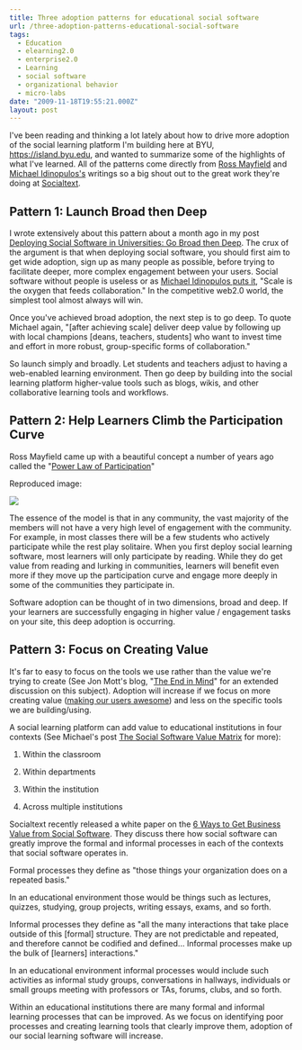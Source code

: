 ```yaml
---
title: Three adoption patterns for educational social software
url: /three-adoption-patterns-educational-social-software
tags:
  - Education
  - elearning2.0
  - enterprise2.0
  - Learning
  - social software
  - organizational behavior
  - micro-labs
date: "2009-11-18T19:55:21.000Z"
layout: post
---
```


I've been reading and thinking a lot lately about how to drive more adoption of the social learning platform I'm building here at BYU, https://island.byu.edu, and wanted to summarize some of the highlights of what I've learned. All of the patterns come directly from [Ross Mayfield][0] and [Michael Idinopulos's][1] writings so a big shout out to the great work they're doing at [Socialtext][2].  

  


## Pattern 1: Launch Broad then Deep  

I wrote extensively about this pattern about a month ago in my post [Deploying Social Software in Universities: Go Broad then Deep][3]. The crux of the argument is that when deploying social software, you should first aim to get wide adoption, sign up as many people as possible, before trying to facilitate deeper, more complex engagement between your users. Social software without people is useless or as [Michael Idinopulos puts it][4], "Scale is the oxygen that feeds collaboration." In the competitive web2.0 world, the simplest tool almost always will win.  

  

Once you've achieved broad adoption, the next step is to go deep. To quote Michael again, "\[after achieving scale\] deliver deep value by following up with local champions \[deans, teachers, students\] who want to invest time and effort in more robust, group-specific forms of collaboration."  

  

So launch simply and broadly. Let students and teachers adjust to having a web-enabled learning environment. Then go deep by building into the social learning platform higher-value tools such as blogs, wikis, and other collaborative learning tools and workflows.  

  


## Pattern 2: Help Learners Climb the Participation Curve  

Ross Mayfield came up with a beautiful concept a number of years ago called the "[Power Law of Participation][5]"  

  

Reproduced image:  

[![](http://kyle.mathews2000.com/files/power-law-participation.jpg)][6]  

  

The essence of the model is that in any community, the vast majority of the members will not have a very high level of engagement with the community. For example, in most classes there will be a few students who actively participate while the rest play solitaire. When you first deploy social learning software, most learners will only participate by reading. While they do get value from reading and lurking in communities, learners will benefit even more if they move up the participation curve and engage more deeply in some of the communities they participate in.  

  

Software adoption can be thought of in two dimensions, broad and deep. If your learners are successfully engaging in higher value / engagement tasks on your site, this deep adoption is occurring.  

  


## Pattern 3: Focus on Creating Value  

It's far to easy to focus on the tools we use rather than the value we're trying to create (See Jon Mott's blog, "[The End in Mind][7]" for an extended discussion on this subject). Adoption will increase if we focus on more creating value ([making our users awesome][8]) and less on the specific tools we are building/using.  

  

A social learning platform can add value to educational institutions in four contexts (See Michael's post [The Social Software Value Matrix][9] for more):  


  

1. Within the classroom  

2. Within departments  

3. Within the institution  

4. Across multiple institutions  

  

  

Socialtext recently released a white paper on the [6 Ways to Get Business Value from Social Software][10]. They discuss there how social software can greatly improve the formal and informal processes in each of the contexts that social software operates in.  

  

Formal processes they define as "those things your organization does on a repeated basis."   

  

In an educational environment those would be things such as lectures, quizzes, studying, group projects, writing essays, exams, and so forth.  

  

Informal processes they define as "all the many interactions that take place outside of this \[formal\] structure. They are not predictable and repeated, and therefore cannot be codified and defined... Informal processes make up the bulk of \[learners\] interactions."   

  

In an educational environment informal processes would include such activities as informal study groups, conversations in hallways, individuals or small groups meeting with professors or TAs, forums, clubs, and so forth.  

  

Within an educational institutions there are many formal and informal learning processes that can be improved. As we focus on identifying poor processes and creating learning tools that clearly improve them, adoption of our social learning software will increase.

[0]: http://ross.typepad.com/
[1]: http://michaeli.typepad.com/my_weblog/
[2]: http://www.socialtext.com/
[3]: /deploying-social-software-universities-broad-then-deep
[4]: http://michaeli.typepad.com/my_weblog/2009/08/enterprise-20-skip-the-pilot.html
[5]: http://ross.typepad.com/blog/2006/04/power_law_of_pa.html
[6]: http://michaeli.typepad.com/my_weblog/2009/09/launching-at-scale-.html
[7]: http://www.jonmott.com/blog/2008/06/beginning-with-the-end-in-mind/
[8]: http://www.globalnerdy.com/2009/10/17/its-about-helping-your-users-become-awesome-or-being-better-is-better-by-kathy-sierra/
[9]: http://michaeli.typepad.com/my_weblog/2009/04/the-social-software-value-matrix.html
[10]: http://docs.google.com/gview?a=v&q=cache:vxa4yzS7cNcJ:www.socialtext.com/documents/wp_6WaystoGetBusinessValuefromSocialSoftware.pdf+formal+informal+socialtext&hl=en&gl=us&sig=AFQjCNFjnMdK1kI1rm0w-XW6Vxx0WlzFYQ